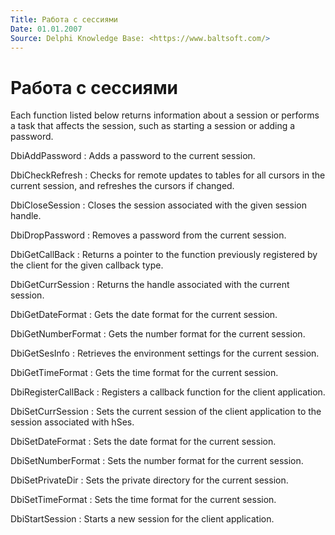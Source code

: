 ```yaml
---
Title: Работа с сессиями
Date: 01.01.2007
Source: Delphi Knowledge Base: <https://www.baltsoft.com/>
---
```



Работа с сессиями
=================

Each function listed below returns information about a session or
performs a task that affects the session, such as starting a session or
adding a password.

DbiAddPassword
: Adds a password to the current session.

DbiCheckRefresh
: Checks for remote updates to tables for all cursors in the current
session, and refreshes the cursors if changed.

DbiCloseSession
: Closes the session associated with the given session handle.

DbiDropPassword
: Removes a password from the current session.

DbiGetCallBack
: Returns a pointer to the function previously registered by the client
for the given callback type.

DbiGetCurrSession
: Returns the handle associated with the current session.

DbiGetDateFormat
: Gets the date format for the current session.

DbiGetNumberFormat
: Gets the number format for the current session.

DbiGetSesInfo
: Retrieves the environment settings for the current session.

DbiGetTimeFormat
: Gets the time format for the current session.

DbiRegisterCallBack
: Registers a callback function for the client application.

DbiSetCurrSession
: Sets the current session of the client application to the session
associated with hSes.

DbiSetDateFormat
: Sets the date format for the current session.

DbiSetNumberFormat
: Sets the number format for the current session.

DbiSetPrivateDir
: Sets the private directory for the current session.

DbiSetTimeFormat
: Sets the time format for the current session.

DbiStartSession
: Starts a new session for the client application.

